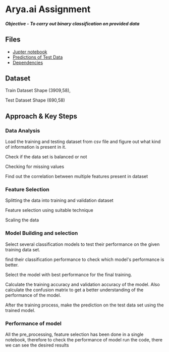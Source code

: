 
# Arya.ai Assignment 

##### Objective - To carry out binary classification on provided data


## Files

 - [Jupter notebook](https://github.com/adii0407/Arya.ai_assignment/blob/main/Arya.ai.ipynb)
 - [Predictions of Test Data](https://github.com/adii0407/Arya.ai_assignment/blob/main/test_data_pred.csv)
 - [Dependencies](https://github.com/adii0407/Arya.ai_assignment/blob/main/dependencies.txt)

  
## Dataset
Train Dataset Shape  (3909,58), 

Test Dataset Shape (690,58)

  
## Approach & Key Steps

### Data Analysis
Load the training and testing dataset from csv file and figure out what kind of information is present in it.

Check if the data set is balanced or not

Checking for missing values 

Find out the correlation between multiple features present in dataset

### Feature Selection
Splitting the data into training and validation dataset

Feature selection using suitable technique

Scaling the data

### Model Building and selection

Select several classification models to test their performance on the given training data set.

find their classification performance to check which model's performance is better.

Select the model with best performance for the final training.

Calculate the training accuracy and validation accuracy of the model. Also calculate the confusion matrix to get a better understanding of the performance of the model.

After the training process, make the prediction on the test data set using the trained model.



###  Performance of model 
All the pre_processing, feature selection has been done in a single notebook, therefore to check the performance of model run the code, there we can see the desired results



  